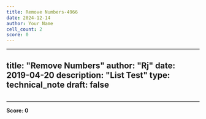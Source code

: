 ```yaml
---
title: Remove Numbers-4966
date: 2024-12-14
author: Your Name
cell_count: 2
score: 0
---
```


---
title: "Remove Numbers"
author: "Rj"
date: 2019-04-20
description: "List Test"
type: technical_note
draft: false
---

```python

```


---
**Score: 0**